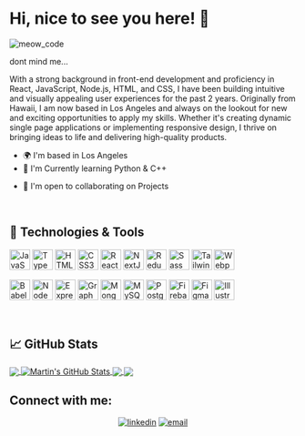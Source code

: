 <!-- ### Hi there, I'm Nicholas Anich 👋  -->

# Hi, nice to see you here! 👋

![meow_code](https://user-images.githubusercontent.com/43455999/210121096-e3acf694-e077-499c-941a-5823504f863e.gif)

dont mind me...

With a strong background in front-end development and proficiency in React, JavaScript, Node.js, HTML, and CSS, I have been building intuitive and visually appealing user experiences for the past 2 years. Originally from Hawaii, I am now based in Los Angeles and always on the lookout for new and exciting opportunities to apply my skills. Whether it's creating dynamic single page applications or implementing responsive design, I thrive on bringing ideas to life and delivering high-quality products.

* 🌍  I'm based in Los Angeles
* 🧠  I'm Currently learning Python & C++
<!-- * 🖥️  See my portfolio at [MyPortfolio](http://nicholasanich.com) -->
* 🤝  I'm open to collaborating on Projects


<!-- [![LinkedIn](https://img.shields.io/badge/linkedin%20-%230077B5.svg?&style=flat-square&logo=linkedin&logoColor=white)](https://www.linkedin.com/in/nick-anich/)
[![Gmail](https://img.shields.io/badge/Gmail%20-D14836?style=flat-square&logo=gmail&logoColor=white)](mailto:infinitevolume@gmail.com) -->

<br />

## 🔧 Technologies & Tools


<p align="left">
<a href="https://developer.mozilla.org/en-US/docs/Web/JavaScript" target="_blank" rel="noreferrer"><img src="https://raw.githubusercontent.com/danielcranney/readme-generator/main/public/icons/skills/javascript-colored.svg" width="36" height="36" alt="JavaScript" /></a>
<a href="https://www.typescriptlang.org/" target="_blank" rel="noreferrer"><img src="https://raw.githubusercontent.com/danielcranney/readme-generator/main/public/icons/skills/typescript-colored.svg" width="36" height="36" alt="TypeScript" /></a>
<a href="https://developer.mozilla.org/en-US/docs/Glossary/HTML5" target="_blank" rel="noreferrer"><img src="https://raw.githubusercontent.com/danielcranney/readme-generator/main/public/icons/skills/html5-colored.svg" width="36" height="36" alt="HTML5" /></a>
 <a href="https://www.w3.org/TR/CSS/#css" target="_blank" rel="noreferrer"><img src="https://raw.githubusercontent.com/danielcranney/readme-generator/main/public/icons/skills/css3-colored.svg" width="36" height="36" alt="CSS3" /></a>
<a href="https://reactjs.org/" target="_blank" rel="noreferrer"><img src="https://raw.githubusercontent.com/danielcranney/readme-generator/main/public/icons/skills/react-colored.svg" width="36" height="36" alt="React" /></a>
<a href="https://nextjs.org/docs" target="_blank" rel="noreferrer"><img src="https://raw.githubusercontent.com/danielcranney/readme-generator/main/public/icons/skills/nextjs-colored.svg" width="36" height="36" alt="NextJs" /></a>
 <a href="https://redux.js.org/" target="_blank" rel="noreferrer"><img src="https://raw.githubusercontent.com/danielcranney/readme-generator/main/public/icons/skills/redux-colored.svg" width="36" height="36" alt="Redux" /></a>
<a href="https://sass-lang.com/" target="_blank" rel="noreferrer"><img src="https://raw.githubusercontent.com/danielcranney/readme-generator/main/public/icons/skills/sass-colored.svg" width="36" height="36" alt="Sass" /></a>
<a href="https://tailwindcss.com/" target="_blank" rel="noreferrer"><img src="https://raw.githubusercontent.com/danielcranney/readme-generator/main/public/icons/skills/tailwindcss-colored.svg" width="36" height="36" alt="TailwindCSS" /></a>
<a href="https://webpack.js.org/" target="_blank" rel="noreferrer"><img src="https://raw.githubusercontent.com/danielcranney/readme-generator/main/public/icons/skills/webpack-colored.svg" width="36" height="36" alt="Webpack" /></a>

 <a href="https://babeljs.io/" target="_blank" rel="noreferrer"><img src="https://raw.githubusercontent.com/danielcranney/readme-generator/main/public/icons/skills/babel-colored.svg" width="36" height="36" alt="Babel" /></a>
 <a href="https://nodejs.org/en/" target="_blank" rel="noreferrer"><img src="https://raw.githubusercontent.com/danielcranney/readme-generator/main/public/icons/skills/nodejs-colored.svg" width="36" height="36" alt="NodeJS" /></a>
<a href="https://expressjs.com/" target="_blank" rel="noreferrer"><img src="https://raw.githubusercontent.com/danielcranney/readme-generator/main/public/icons/skills/express-colored.svg" width="36" height="36" alt="Express" /></a>
<a href="https://graphql.org/" target="_blank" rel="noreferrer"><img src="https://raw.githubusercontent.com/danielcranney/readme-generator/main/public/icons/skills/graphql-colored.svg" width="36" height="36" alt="GraphQL" /></a>
<a href="https://www.mongodb.com/" target="_blank" rel="noreferrer"><img src="https://raw.githubusercontent.com/danielcranney/readme-generator/main/public/icons/skills/mongodb-colored.svg" width="36" height="36" alt="MongoDB" /></a>
<a href="https://www.mysql.com/" target="_blank" rel="noreferrer"><img src="https://raw.githubusercontent.com/danielcranney/readme-generator/main/public/icons/skills/mysql-colored.svg" width="36" height="36" alt="MySQL" /></a>
<a href="https://www.postgresql.org/" target="_blank" rel="noreferrer"><img src="https://raw.githubusercontent.com/danielcranney/readme-generator/main/public/icons/skills/postgresql-colored.svg" width="36" height="36" alt="PostgreSQL" /></a>
<a href="https://firebase.google.com/" target="_blank" rel="noreferrer"><img src="https://raw.githubusercontent.com/danielcranney/readme-generator/main/public/icons/skills/firebase-colored.svg" width="36" height="36" alt="Firebase" /></a>
<a href="https://www.figma.com/" target="_blank" rel="noreferrer"><img src="https://raw.githubusercontent.com/danielcranney/readme-generator/main/public/icons/skills/figma-colored.svg" width="36" height="36" alt="Figma" /></a>
<a href="adobe.com/uk/products/illustrator.html" target="_blank" rel="noreferrer"><img src="https://raw.githubusercontent.com/danielcranney/readme-generator/main/public/icons/skills/illustrator-colored.svg" width="36" height="36" alt="Illustrator" /></a>
</p>
  
  
  
<!-- ### **Front End:**

![JavaScript](https://img.shields.io/badge/JavaScript%20-%23323330.svg?&style=flat-square&logo=javascript&logoColor=%23F7DF1E)
![React](https://img.shields.io/badge/React%20-%2320232a.svg?&style=flat-square&logo=react&logoColor=%2361DAFB)
![HTML](https://img.shields.io/badge/HTML5%20-%23E34F26.svg?&style=flat-square&logo=html5&logoColor=white)
![CSS](https://img.shields.io/badge/CSS3%20-%231572B6.svg?&style=flat-square&logo=css3&logoColor=white)
![Redux](https://img.shields.io/badge/redux%20-%23593d88.svg?&style=flat-square&logo=redux&logoColor=white)
![jQuery](https://img.shields.io/badge/jQuery%20-%230A68AD.svg?&style=flat-square&logo=jquery&logoColor=fff)
![TypeScript](https://img.shields.io/badge/TypeScript%20-%230A68AD.svg?&style=flat-square&logo=typescript&logoColor=fff)

### **Back End:**

![Node](https://img.shields.io/badge/node.js%20-%2343853D.svg?&style=flat-square&logo=node.js&logoColor=white)
![Express](https://img.shields.io/badge/Express%20-%23404d59.svg?&style=flat-square)
![MySQL](https://img.shields.io/badge/MySQL%20-%2300f.svg?&style=flat-square&logo=mysql&logoColor=white)
![PostgreSQL](https://img.shields.io/badge/PostgreSQL%20-%232187B6.svg?&style=flat-square&logo=postgreSQL&logoColor=white)
![MongoDB](https://img.shields.io/badge/MongoDB%20-%234ea94b.svg?&style=flat-square&logo=mongodb&logoColor=white)
![Mongoose](https://img.shields.io/badge/Mongoose%20-%23880000.svg?&style=flat-square&logo=mongoose)
![Axios](https://img.shields.io/badge/-Axios-blueviolet)

### **Testing and Deployment:**

![Postman](https://img.shields.io/badge/Postman%20-FF6C37?style=flat-square&logo=postman&logoColor=red)
![Mocha](https://img.shields.io/badge/-mocha%20-%238D6748?&style=flat-square&logo=mocha&logoColor=white)
![Chai](https://img.shields.io/badge/Chai%20-%23F6ECD4.svg?&style=flat-square)
![Jest](https://img.shields.io/badge/-jest-%23C21325?style=flat&logo=jest&logoColor=white)
![AWS](https://img.shields.io/badge/AWS-%23FF9900.svg?style=flat&logo=amazon-aws&logoColor=white)
![Heroku](https://img.shields.io/badge/Heroku%20-%23880000.svg?&style=flat-square)
![Docker](https://img.shields.io/badge/Docker%20-%238DD6F9.svg?&style=flat-square)


### **Developer Tools:**
![Vim](https://img.shields.io/badge/VIM-%2311AB00.svg?style=flat&logo=vim&logoColor=white)
![Git](https://img.shields.io/badge/Git%20-%23F05033.svg?&style=flat-square&logo=git&logoColor=white)
![VSCode](https://img.shields.io/badge/VS%20Code%20-%23007ACC.svg?&style=flat-square&logo=visual-studio-code&logoColor=white)
![Babel](https://img.shields.io/badge/Babel%20-F9DC3e?style=flat-square&logo=babel&logoColor=black)
![webpack](https://img.shields.io/badge/webpack%20-%238DD6F9.svg?&style=flat-square&logo=webpack&logoColor=black)
![npm](https://img.shields.io/badge/npm%20-%23CB3837.svg?&style=flat-square&logo=npm&logoColor=black)
![Trello](https://img.shields.io/badge/Trello%20-%23026AA7.svg?&style=flat-square&logo=Trello&logoColor=white) -->


<br />

## &#x1f4c8; GitHub Stats

<a href="https://github.com/NicholasAnich/NicholasAnich">
  <img align="center" src="https://github-readme-stats.vercel.app/api/top-langs/?username=NicholasAnich&hide=java,html,tex&title_color=14b8a6&text_color=c9cacc&icon_color=2bbc8a&bg_color=1d1f21&langs_count=3" />
</a>
<a href="https://github.com/NicholasAnich/NicholasAnich">
  <img align="center" src="https://github-readme-stats.vercel.app/api?username=NicholasAnich&show_icons=true&line_height=27&count_private=true&title_color=14b8a6&text_color=c9cacc&icon_color=2bbc8a&bg_color=1d1f21" alt="Martin's GitHub Stats" />
</a>

<a href="https://github.com/NicholasAnich/next-minimalist-porfolio">
  <img align="center" src="https://github-readme-stats.vercel.app/api/pin/?username=NicholasAnich&repo=next-minimalist-porfolio&title_color=14b8a6&text_color=c9cacc&icon_color=2bbc8a&bg_color=1d1f21" />
</a>


<a href="https://github.com/NicholasAnich/Easy-Bank-Lading-Page">
  <img align="center" src="https://github-readme-stats.vercel.app/api/pin/?username=NicholasAnich&repo=Easy-Bank-Lading-Page&title_color=14b8a6&text_color=c9cacc&icon_color=2bbc8a&bg_color=1d1f21" />
</a>    

## Connect with me:
<p align="center">
  <a href="https://www.linkedin.com/in/nick-anich"><img src="https://img.icons8.com/color/96/000000/linkedin.png" alt="linkedin"/></a>
  <a href="mailto:infinitevolume@gmail.com"><img src="https://img.icons8.com/color/96/000000/gmail.png" alt="email"/></a>
  </p>

